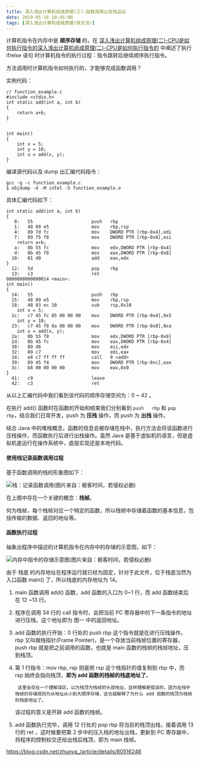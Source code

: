 ```yaml
---
title: 深入浅出计算机组成原理(三)-函数调用以及栈溢出
date: 2019-05-16 10:45:08
tags: [深入浅出计算机组成原理(徐文浩)]
---
```


计算机指令在内存中是 **顺序存储** 的，在 [深入浅出计算机组成原理(二)-CPU是如何执行指令的深入浅出计算机组成原理(二)-CPU是如何执行指令的]() 中阐述了执行 if/else 语句 时计算机指令的执行过程：指令跳转后继续顺序执行指令。

方法调用时计算机指令如何执行的，才能够完成函数调用？

实例代码：

```
// function_example.c
#include <stdio.h>
int static add(int a, int b)
{
    return a+b;
}


int main()
{
    int x = 5;
    int y = 10;
    int u = add(x, y);
}
```

编译源代码以及 dump 出汇编代码指令：

```
gcc -g -c function_example.c
$ objdump -d -M intel -S function_example.o
```

具体汇编代码如下：


```
int static add(int a, int b)
{
   0:   55                      push   rbp
   1:   48 89 e5                mov    rbp,rsp
   4:   89 7d fc                mov    DWORD PTR [rbp-0x4],edi
   7:   89 75 f8                mov    DWORD PTR [rbp-0x8],esi
    return a+b;
   a:   8b 55 fc                mov    edx,DWORD PTR [rbp-0x4]
   d:   8b 45 f8                mov    eax,DWORD PTR [rbp-0x8]
  10:   01 d0                   add    eax,edx
}
  12:   5d                      pop    rbp
  13:   c3                      ret    
0000000000000014 <main>:
int main()
{
  14:   55                      push   rbp
  15:   48 89 e5                mov    rbp,rsp
  18:   48 83 ec 10             sub    rsp,0x10
    int x = 5;
  1c:   c7 45 fc 05 00 00 00    mov    DWORD PTR [rbp-0x4],0x5
    int y = 10;
  23:   c7 45 f8 0a 00 00 00    mov    DWORD PTR [rbp-0x8],0xa
    int u = add(x, y);
  2a:   8b 55 f8                mov    edx,DWORD PTR [rbp-0x8]
  2d:   8b 45 fc                mov    eax,DWORD PTR [rbp-0x4]
  30:   89 d6                   mov    esi,edx
  32:   89 c7                   mov    edi,eax
  34:   e8 c7 ff ff ff          call   0 <add>
  39:   89 45 f4                mov    DWORD PTR [rbp-0xc],eax
  3c:   b8 00 00 00 00          mov    eax,0x0
}
  41:   c9                      leave  
  42:   c3                      ret    
```

从以上汇编代码中我们看到该代码的顺序存储空间为：0 ~ 42 。


在执行 add() 函数时在函数的开始和结束我们分别看到 `push   rbp` 和 `pop    rbp`，结合我们日常开发，push 为 **压栈** 操作，而 push 为 **出栈** 操作。

结合 Java 中的堆栈概念，函数的信息会被存储在栈中，执行方法会将该函数进行压栈操作，而函数执行后进行出栈操作。虽然 Java 是基于虚拟机的语言，但是虚拟机是运行在操作系统中，底层实现还是本地代码。


#### 使用栈记录函数调用过程

基于函数调用的栈的形象图如下：

![栈：记录函数调用(图片来自：极客时间，若侵权必删)](https://static001.geekbang.org/resource/image/d0/be/d0c75219d3a528c920c2a593daaf77be.jpeg)

在上图中存在一个关键的概念：**栈帧**。

何为栈帧，每个栈帧对应一个特定的函数，所以栈帧中存储着函数的基本信息，包括传输的数据、返回的地址等。


#### 函数执行过程


抽象出程序中描述的计算机指令在内存中的存储的示意图，如下：

![内存中指令的存储示意图(图片来自：极客时间，若侵权必删)](https://static001.geekbang.org/resource/image/23/d1/2361ecf8cf08f07c83377376a31869d1.jpeg)

由于 栈底 的内存地址在程序运行就已经为固定，针对于此文件，位于栈底当然为 入口函数 main() 了，所以栈底的内存地址为 14。

1. main 函数调用 add() 函数，add 函数的入口为 0~1 行，而 add 函数结束后在 12 ~13 行。
2. 程序在调用 34 行的 call 指令时，会把当前 PC 寄存器中的下一条指令的地址进行压栈，这个地址即为 图一 中的返回地址。
3. add 函数的执行开始：0 行处的 push rbp 这个指令就是在进行压栈操作。rbp 又叫做栈指针(Frame Pointer)，是一个存放当前栈帧位置的寄存器，push rbp 就是把之前调用的函数，也就是 main 函数的栈帧的栈帧地址，压到栈顶。
4. 第 1 行指令：mov rbp, rsp 则是把 rsp 这个栈指针的值复制到 rbp 中，而 rsp 始终会指向栈顶，**即为 add 函数的栈帧的栈底地址了**。
   
        这里会存在一个理解误区，以为栈顶为栈帧的头部地址，这样理解是错误的，因为在栈中栈帧的存储规则为从地址从小到大顺序存储，这也就解释了为什么 add 函数的栈顶为栈帧的栈底地址了。
    
    该过程的意义是开辟 add 函数的栈帧。

5. add 函数执行完毕，调用 12 行处的 pop rbp 将当前的栈顶出栈，接着调用 13 行的 ret ，这时候要把第 2 步中的压入栈的地址出栈，更新到 PC 寄存器中，将程序的控制权交还给出栈后栈顶，即为 main 栈帧。



https://blog.csdn.net/zhuoya_/article/details/80516246